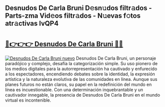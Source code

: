 ## Desnudos De Carla Bruni D𝚎sn𝚞dos filtr𝚊dos - Parts-zma Vid𝚎os filtr𝚊dos - N𝚞evas f𝚘tos atr𝚊ctivas IvQP4

# <h2><a href="http://mbbqwk0.tromn.icu/?c=Desnudos+De+Carla+Bruni">🔗👉👉👉 Desnudos De Carla Bruni 🔗🔗</a></h2>

[![Desnudos De Carla Bruni nuevo](https://i.imgur.com/pEAQMta.gif)](http://mbbqwk0.tromn.icu/?c=Desnudos+De+Carla+Bruni)
Desnudos De Carla Bruni, un personaje paradójico y complejo, desafía la categorización simple. Su uso pionero de los medios digitales para la autorrepresentación ha cautivado y enfurecido a los espectadores, encendiendo debates sobre la identidad, la expresión artística y la naturaleza evolutiva de las comunidades en línea. Aunque sus planes futuros no están claros, su papel en la redefinición del mundo en línea es incuestionable. Con una determinación inquebrantable y un cautivador innegable, la presencia de Desnudos De Carla Bruni en el mundo virtual es incontenible.
